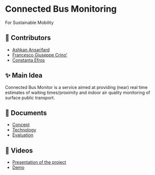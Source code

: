 # Connected Bus Monitoring
For Sustainable Mobility

## 🤝 Contributors

- [Ashkan Ansarifard](https://www.linkedin.com/in/ashkan-ansarifard-6a6326144)
- [Francesco Giuseppe Crino']()
- [Constanta Efros]()

## ✨ Main Idea
Connected Bus Monitor is a service aimed at providing (near) real time estimates of waiting times/proximity and indoor air quality monitoring of surface public transport. 

## 📄 Documents
- [Concept](https://github.com/ashkanans-lab/IOTGroupProject/blob/main/Concept.md)
- [Technology]()
- [Evaluation]()

## 🎥 Videos

- [Presentation of the project]()
- [Demo]()
